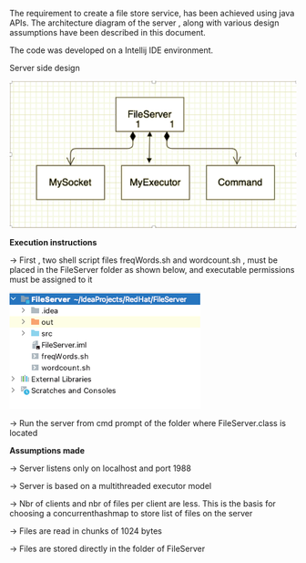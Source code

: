 The requirement to create a file store service, has been achieved using java APIs. The architecture diagram of the server , along with various design assumptions have been described in this document.

The code was developed on a Intellij IDE environment.

Server side design

![](FIleServerArchitecture.png)



**Execution instructions**

->	First , two shell script files freqWords.sh and wordcount.sh , must be placed in the FileServer folder as shown below, and executable permissions must be assigned to it

![](FileServerDir.png)

-> Run the server from cmd prompt of the folder where FileServer.class is located


**Assumptions made**

->	Server listens only on localhost and port 1988

->	Server is based on a multithreaded executor model

->	Nbr of clients and nbr of files per client are less. This is the basis for choosing a concurrenthashmap to store list of files on the server

->	Files are read in chunks of 1024 bytes

->	Files are stored directly in the folder of FileServer
